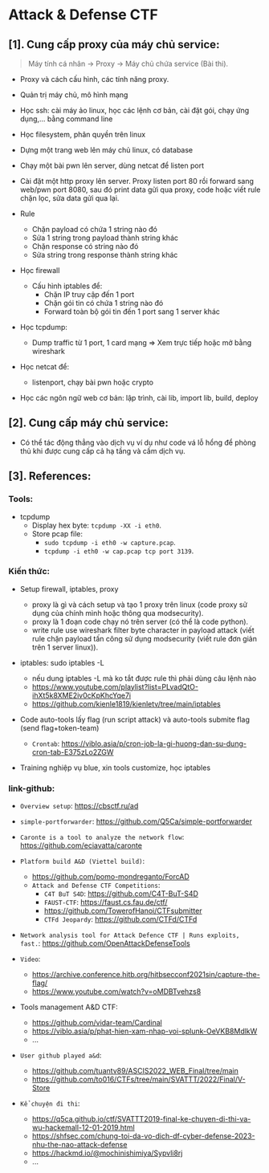 # Attack & Defense CTF

## [1]. Cung cấp proxy của máy chủ service:

> Máy tính cá nhân -> Proxy -> Máy chủ chứa service (Bài thi).

- Proxy và cách cấu hình, các tính năng proxy.
- Quản trị máy chủ, mô hình mạng
- Học ssh: cài máy ảo linux, học các lệnh cơ bản, cài đặt gói, chạy ứng dụng,... bằng command line
- Học filesystem, phân quyền trên linux
- Dựng một trang web lên máy chủ linux, có database
- Chạy một bài pwn lên server, dùng netcat để listen port
- Cài đặt một http proxy lên server. Proxy listen port 80 rồi forward sang web/pwn port 8080, sau đó print data gửi qua proxy, code hoặc viết rule chặn lọc, sửa data gửi qua lại.
- Rule

  - Chặn payload có chứa 1 string nào đó
  - Sửa 1 string trong payload thành string khác
  - Chặn response có string nào đó
  - Sửa string trong response thành string khác

- Học firewall
  - Cấu hình iptables để:
    - Chặn IP truy cập đến 1 port
    - Chặn gói tin có chứa 1 string nào đó
    - Forward toàn bộ gói tin đến 1 port sang 1 server khác
- Học tcpdump:
  - Dump traffic từ 1 port, 1 card mạng => Xem trực tiếp hoặc mở bằng wireshark
- Học netcat để:
  - listenport, chạy bài pwn hoặc crypto
- Học các ngôn ngữ web cơ bản: lập trình, cài lib, import lib, build, deploy

## [2]. Cung cấp máy chủ service:

- Có thể tác động thẳng vào dịch vụ ví dụ như code vá lỗ hổng để phòng thủ khi được cung cấp cả hạ tầng và cầm dịch vụ.

## [3]. References:

### Tools:

- tcpdump
  - Display hex byte: `tcpdump -XX -i eth0`.
  - Store pcap file:
    - `sudo tcpdump -i eth0 -w capture.pcap`.
    - `tcpdump -i eth0 -w cap.pcap tcp port 3139`.

### Kiến thức:

- Setup firewall, iptables, proxy

  - proxy là gì và cách setup và tạo 1 proxy trên linux (code proxy sử dụng của chính mình hoặc thông qua modsecurity).
  - proxy là 1 đoạn code chạy nó trên server (có thể là code python).
  - write rule use wireshark filter byte character in payload attack (viết rule chặn payload tấn công sử dụng modsecurity (viết rule đơn giản trên 1 server linux)).

- iptables: sudo iptables -L
  - nếu dung iptables -L mà ko tắt được rule thì phải dùng câu lệnh nào
  - https://www.youtube.com/playlist?list=PLvadQtO-ihXt5k8XME2iv0cKpKhcYqe7i
  - https://github.com/kienle1819/kienletv/tree/main/iptables

- Code auto-tools lấy flag (run script attack) và auto-tools submite flag (send flag+token-team)
  - `Crontab`: https://viblo.asia/p/cron-job-la-gi-huong-dan-su-dung-cron-tab-E375zLo2ZGW
- Training nghiệp vụ blue, xin tools customize, học iptables

### link-github:

- `Overview setup`: https://cbsctf.ru/ad
- `simple-portforwarder`: https://github.com/Q5Ca/simple-portforwarder
- `Caronte is a tool to analyze the network flow`: https://github.com/eciavatta/caronte
- `Platform build A&D (Viettel build)`:
  - https://github.com/pomo-mondreganto/ForcAD
  - `Attack and Defense CTF Competitions`:
    - `C4T BuT S4D`: https://github.com/C4T-BuT-S4D
    - `FAUST-CTF`: https://faust.cs.fau.de/ctf/
    - https://github.com/TowerofHanoi/CTFsubmitter
    - `CTFd Jeopardy`: https://github.com/CTFd/CTFd
- `Network analysis tool for Attack Defence CTF | Runs exploits, fast.`: https://github.com/OpenAttackDefenseTools

- `Video`:

  - https://archive.conference.hitb.org/hitbsecconf2021sin/capture-the-flag/
  - https://www.youtube.com/watch?v=oMDBTvehzs8

- Tools management A&D CTF:

  - https://github.com/vidar-team/Cardinal
  - https://viblo.asia/p/phat-hien-xam-nhap-voi-splunk-OeVKB8MdlkW
  - ...

- `User github played a&d`:

  - https://github.com/tuantv89/ASCIS2022_WEB_Final/tree/main
  - https://github.com/to016/CTFs/tree/main/SVATTT/2022/Final/V-Store

- `Kể chuyện đi thi`:
  - https://q5ca.github.io/ctf/SVATTT2019-final-ke-chuyen-di-thi-va-wu-hackemall-12-01-2019.html
  - https://shfsec.com/chung-toi-da-vo-dich-df-cyber-defense-2023-nhu-the-nao-attack-defense
  - https://hackmd.io/@mochinishimiya/Sypvli8rj
  - ...
